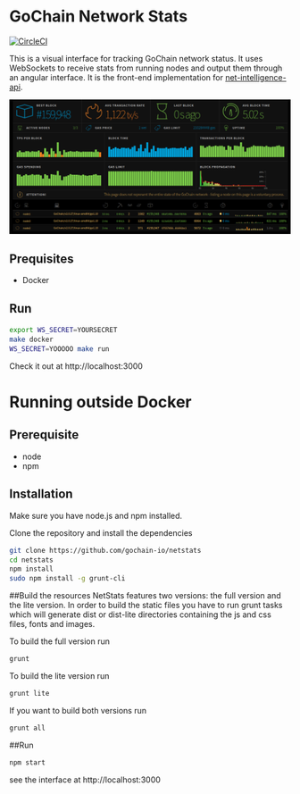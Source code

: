 GoChain Network Stats
============
[![CircleCI](https://circleci.com/gh/gochain-io/netstats/tree/master.svg?style=svg)](https://circleci.com/gh/gochain-io/netstats/tree/master)

This is a visual interface for tracking GoChain network status. It uses WebSockets to receive stats from running nodes and output them through an angular interface. It is the front-end implementation for [net-intelligence-api](https://github.com/gochain-io/net-intelligence-api).

![Screenshot](screenshot.png?raw=true)

## Prequisites

* Docker

## Run

```sh
export WS_SECRET=YOURSECRET
make docker
WS_SECRET=YOOOOO make run
```

Check it out at http://localhost:3000

# Running outside Docker

## Prerequisite
* node
* npm

## Installation
Make sure you have node.js and npm installed.

Clone the repository and install the dependencies

```bash
git clone https://github.com/gochain-io/netstats
cd netstats
npm install
sudo npm install -g grunt-cli
```

##Build the resources
NetStats features two versions: the full version and the lite version. In order to build the static files you have to run grunt tasks which will generate dist or dist-lite directories containing the js and css files, fonts and images.


To build the full version run
```bash
grunt
```

To build the lite version run
```bash
grunt lite
```

If you want to build both versions run
```bash
grunt all
```

##Run

```bash
npm start
```

see the interface at http://localhost:3000
